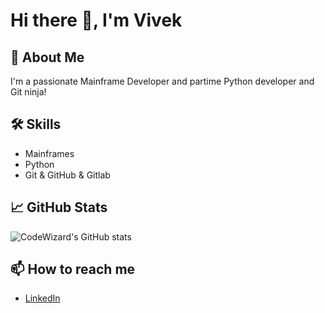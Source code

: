 # Hi there 👋, I'm Vivek

## 🚀 About Me
I'm a passionate Mainframe Developer and partime Python developer and Git ninja!

## 🛠️ Skills
- Mainframes
- Python
- Git & GitHub & Gitlab

## 📈 GitHub Stats
![CodeWizard's GitHub stats](https://github-readme-stats.vercel.app/api?username=meetvvk&show_icons=true&theme=radical)

## 📫 How to reach me
- [LinkedIn]([https://www.linkedin.com/in/vivek-harshavardhan-kizhakkekundil])


